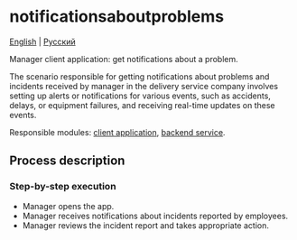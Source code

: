 # notificationsaboutproblems

[English](notificationsaboutproblems.md) | [Русский](notificationsaboutproblems.ru.md)

Manager client application: get notifications about a problem.

The scenario responsible for getting notifications about problems and incidents received by manager in the delivery service company involves setting up alerts or notifications for various events, such as accidents, delays, or equipment failures, and receiving real-time updates on these events.

Responsible modules: [client application](../../frontend/managerclient.md), [backend service](../../backend/managerbackend.md).

## Process description

### Step-by-step execution

- Manager opens the app.
- Manager receives notifications about incidents reported by employees.
- Manager reviews the incident report and takes appropriate action.
